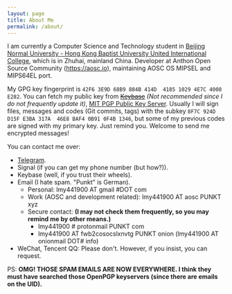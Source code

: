 ```yaml
---
layout: page
title: About Me
permalink: /about/
---
```


I am currently a Computer Science and Technology student in [Beijing Normal University - Hong Kong Baptist University United International College][uic], which is in Zhuhai, mainland China. Developer at Anthon Open Source Community (https://aosc.io), maintaining AOSC OS MIPSEL and MIPS64EL port.

My GPG key fingerprint is `42F6 3E9D 68B9 884B 414D  4185 1029 4E7C 4008 E282`. You can fetch my public key from ~~[Keybase][keybase]~~ _(Not recommended since I do not frequently update it)_, [MIT PGP Public Key Server][mit-pgp]. Usually I will sign files, messages and codes (Git commits, tags) with the subkey `8F7C 924D D15F E3BA 317A  46E8 BAF4 0B91 0F4B 1346`, but some of my previous codes are signed with my primary key. Just remind you. Welcome to send me encrypted messages!

You can contact me over:

- [Telegram][tg].
- Signal (if you can get my phone number (but how?)).
- Keybase (well, if you trust their wheels).
- Email (I hate spam. "Punkt" is German).
  - Personal: lmy441900 AT gmail #DOT com
  - Work (AOSC and development related): lmy441900 AT aosc PUNKT xyz
  - Secure contact: **(I may not check them frequently, so you may remind me by other means.)**
    - lmy441900 # protonmail PUNKT com
    - lmy441900 AT fwb2cosocslxnvtg PUNKT onion (lmy441900 AT onionmail DOT# info)
- WeChat, Tencent QQ: Please don't. However, if you insist, you can request. <!-- You actually can get them from somewhere. -->

PS: **OMG! THOSE SPAM EMAILS ARE NOW EVERYWHERE. I think they must have searched those OpenPGP keyservers (since there are emails on the UID).**

[uic]:      http://uic.edu.hk
[keybase]:  https://keybase.io/lmy441900
[mit-pgp]:  http://pgp.mit.edu/pks/lookup?search=0x10294E7C4008E282
[tg]:       https://t.me/lmy441900
